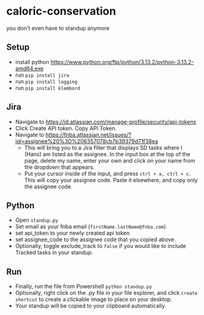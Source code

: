 # caloric-conservation
you don't even have to standup anymore

## Setup
- install python https://www.python.org/ftp/python/3.13.2/python-3.13.2-amd64.exe
- run `pip install jira`
- run `pip install logging`
- run `pip install klembord`

## Jira
- Navigate to https://id.atlassian.com/manage-profile/security/api-tokens
- Click Create API token. Copy API Token.
- Navigate to https://fnba.atlassian.net/issues/?jql=assignee%20%3D%206357078cb7b39379d71f38ea
	- This will bring you to a Jira filter that displays SD tasks where I (Hans) am listed as the assignee. In the input box at the top of the page, delete my name, enter your own and click on your name from the dropdown that appears. 
	- Put your cursor inside of the input, and press `ctrl + a, ctrl + c`. This will copy your assignee code. Paste it elsewhere, and copy only the assignee code.

## Python
- Open `standup.py`
- Set email as your fnba email (`firstName.lastName@fnba.com`)
- set api_token to your newly created api token
- set assignee_code to the assignee code that you copied above.
- Optionally, toggle exclude_track to `false` if you would like to include Tracked tasks in your standup.

## Run
- Finally, run the file from Powershell  `python standup.py`
- Optionally, right click on the .py file in your file explorer, and click `create shortcut` to create a clickable image to place on your desktop.
- Your standup will be copied to your clipboard automatically.
